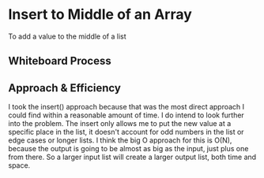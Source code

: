 # Insert to Middle of an Array
<!-- Description of the challenge -->
To add a value to the middle of a list

## Whiteboard Process
<!-- Embedded whiteboard image -->

## Approach & Efficiency
<!-- What approach did you take? Discuss Why. What is the Big O space/time for this approach? -->
I took the insert() approach because that was the most direct approach I could find within a reasonable amount of time.  I do intend to look further into the problem.  The insert only allows me to put the new value at a specific place in the list, it doesn't account for odd numbers in the list or edge cases or longer lists.  I think the big O approach for this is O(N), because the output is going to be almost as big as the input, just plus one from there.  So a larger input list will create a larger output list, both time and space.
